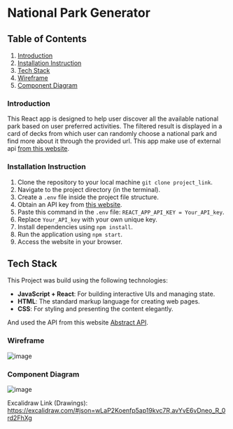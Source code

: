 # National Park Generator

## Table of Contents
1. [Introduction](#introduction)
2. [Installation Instruction](#installation)
3. [Tech Stack](#tech-stack)
4. [Wireframe](#wireframe)
5. [Component Diagram](#component-diagram)

<a id="introduction"></a>
### Introduction
This React app is designed to help user discover all the available national park based on user preferred activities. The filtered result is displayed in a card of decks from which user can randomly choose a national park and find more about it through the provided url. This app make use of external api [from this website](https://www.nps.gov/subjects/developer/api-documentation.htm).

<a id="installation"></a>
### Installation Instruction
1. Clone the repository to your local machine  `git clone project_link`.
2. Navigate to the project directory (in the terminal).
3. Create a `.env` file inside the project file structure.
4. Obtain an API key from [this website](https://www.nps.gov/subjects/developer/api-documentation.htm).
5. Paste this command in the `.env` file: `REACT_APP_API_KEY = Your_API_key`.
6. Replace `Your_API_key` with your own unique key.
7. Install dependencies using `npm install`.
8. Run the application using `npm start`.
9. Access the website in your browser.

<a id="tech-stack"></a>
## Tech Stack
This Project was build using the following technologies:
- **JavaScript + React**: For building interactive UIs and managing state.
- **HTML**: The standard markup language for creating web pages.
- **CSS**: For styling and presenting the content elegantly.

And used the API from this website [Abstract API](https://www.nps.gov/subjects/developer/api-documentation.htm).


<a id="wireframe"></a>
### Wireframe 
![image](https://github.com/moneshadhali/national_park_generator/assets/99983599/f2c1d366-90d6-4260-92e3-8d98b44fc3c8)


<a id="component-diagram"></a>
### Component Diagram 

![image](https://github.com/moneshadhali/national_park_generator/assets/99983599/8118159d-fe0f-4fc3-bca4-ea22a47c5160)


Excalidraw Link (Drawings):
https://excalidraw.com/#json=wLaP2Koenfp5ap19kvc7R,avYvE6vDneo_R_0rd2FhXg
